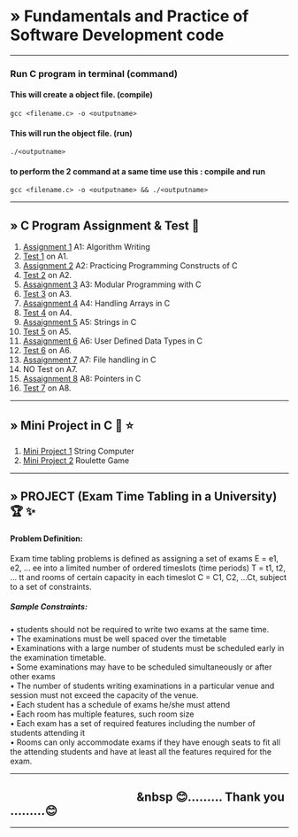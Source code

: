 #  » Fundamentals and Practice of Software Development code
---
### Run C program in terminal (command)

#### This will create a object file. (compile)

    gcc <filename.c> -o <outputname>
    
 #### This will run the object file.  (run)
 
    ./<outputname>


 #### to perform the 2 command at a same time use this : compile and run
 
    gcc <filename.c> -o <outputname> && ./<outputname>
-----
##  » C Program Assignment & Test :2nd_place_medal:
01)  [Assignment 1](https://github.com/KKBUGHUNTER/UCS2201---Fundamentals-and-Practice-of-Software-Development-Codes/tree/main/ASSIGNMENT-1) A1: Algorithm Writing
02)  [Test 1](https://github.com/KKBUGHUNTER/UCS2201---Fundamentals-and-Practice-of-Software-Development-Codes/tree/main/Test-1) on A1.
03)  [Assignment 2](https://github.com/KKBUGHUNTER/UCS2201---Fundamentals-and-Practice-of-Software-Development-Codes/tree/main/ASSIGNMENT-2) A2: Practicing Programming Constructs of C
04)  [Test 2](https://github.com/KKBUGHUNTER/UCS2201---Fundamentals-and-Practice-of-Software-Development-Codes/tree/main/Test-2) on A2.
05)  [Assaignment 3](https://github.com/KKBUGHUNTER/UCS2201---Fundamentals-and-Practice-of-Software-Development-Codes/tree/main/ASSIGNMENT-3) A3: Modular Programming with C
06)  [Test 3](https://github.com/KKBUGHUNTER/UCS2201---Fundamentals-and-Practice-of-Software-Development-Codes/tree/main/Test-3) on A3.
07)  [Assaignment 4](https://github.com/KKBUGHUNTER/UCS2201---Fundamentals-and-Practice-of-Software-Development-Codes/tree/main/ASSIGNMENT-4) A4: Handling Arrays in C
08)  [Test 4](https://github.com/KKBUGHUNTER/UCS2201---Fundamentals-and-Practice-of-Software-Development-Codes/tree/main/Test-4) on A4.
09)  [Assaignment 5](https://github.com/KKBUGHUNTER/UCS2201---Fundamentals-and-Practice-of-Software-Development-Codes/tree/main/ASSIGNMENT-5) A5: Strings in C
10)  [Test 5](https://github.com/KKBUGHUNTER/UCS2201---Fundamentals-and-Practice-of-Software-Development-Codes/tree/main/Test-5) on A5.
11)  [Assaignment 6](https://github.com/KKBUGHUNTER/UCS2201---Fundamentals-and-Practice-of-Software-Development-Codes/tree/main/ASSIGNMENT-6) A6: User Defined Data Types in C
12)  [Test 6](https://github.com/KKBUGHUNTER/UCS2201---Fundamentals-and-Practice-of-Software-Development-Codes/tree/main/Test-6) on A6.
13)  [Assaignment 7](https://github.com/KKBUGHUNTER/UCS2201---Fundamentals-and-Practice-of-Software-Development-Codes/tree/main/ASSIGNMENT-7) A7: File handling in C
14)  NO Test on A7.
15)  [Assaignment 8](https://github.com/KKBUGHUNTER/UCS2201---Fundamentals-and-Practice-of-Software-Development-Codes/tree/main/ASSIGNMENT-8) A8: Pointers in C
16)  [Test 7](https://github.com/KKBUGHUNTER/UCS2201---Fundamentals-and-Practice-of-Software-Development-Codes/tree/main/Test-7) on A8.
-----
##  » Mini Project in C :1st_place_medal: :star: 
01) [Mini Project 1](https://github.com/KKBUGHUNTER/UCS2201---Fundamentals-and-Practice-of-Software-Development-Codes/tree/main/Mini%20Project%201) String Computer
02) [Mini Project 2](https://github.com/KKBUGHUNTER/UCS2201---Fundamentals-and-Practice-of-Software-Development-Codes/tree/main/Mini%20Project%202) Roulette Game
-----
##  » PROJECT (Exam Time Tabling in a University) :trophy: :sparkles:
#### Problem Definition:
   Exam time tabling problems is defined as assigning a set of exams E = e1, e2, ... ee into a
limited number of ordered timeslots (time periods) T = t1, t2, ... tt and rooms of certain
capacity in each timeslot C = C1, C2, ...Ct, subject to a set of constraints.</br>
##### Sample Constraints:
   • students should not be required to write two exams at the same time.</br>
   • The examinations must be well spaced over the timetable</br>
   • Examinations with a large number of students must be scheduled early in the examination timetable.</br>
   • Some examinations may have to be scheduled simultaneously or after other exams</br>
   • The number of students writing examinations in a particular venue and session must not exceed the capacity of the venue.</br>
   • Each student has a schedule of exams he/she must attend</br>
   • Each room has multiple features, such room size</br>
   • Each exam has a set of required features including the number of students attending it</br>
   • Rooms can only accommodate exams if they have enough seats to fit all the attending students and have at least all the features required for the exam.</br>
   
   -----
   
  &nbsp; &nbsp; &nbsp; &nbsp; &nbsp; &nbsp; &nbsp; &nbsp; &nbsp; &nbsp; &nbsp; &nbsp; &nbsp; &nbsp; &nbsp; &nbsp; &nbsp; &nbsp;  &nbsp; &nbsp; &nbsp; &nbsp; &nbsp; &nbsp  :blush:......... Thank you .........:blush:
  ----
  -----
